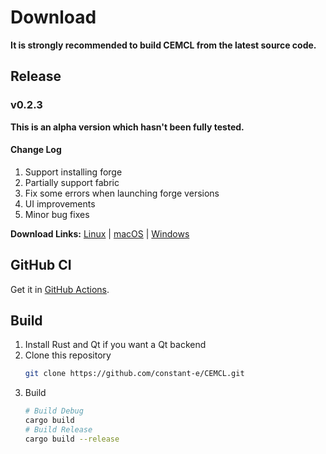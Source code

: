 # Download
**It is strongly recommended to build CEMCL from the latest source code.**

## Release

### v0.2.3
**This is an alpha version which hasn't been fully tested.**

#### Change Log
1. Support installing forge
2. Partially support fabric
3. Fix some errors when launching forge versions
4. UI improvements
5. Minor bug fixes

**Download Links:** [Linux](https://github.com/constant-e/CEMCL/releases/download/v0.2.3/cemcl-0.2.3-linux-x86_64.zip) |
[macOS](https://github.com/constant-e/CEMCL/releases/download/v0.2.3/cemcl-0.2.3-macos-x86_64.zip) |
[Windows](https://github.com/constant-e/CEMCL/releases/download/v0.2.3/cemcl-0.2.3-windows-x86_64.zip)

## GitHub CI
Get it in [GitHub Actions](https://github.com/constant-e/CEMCL/actions).

## Build
1. Install Rust and Qt if you want a Qt backend
2. Clone this repository
   ```sh
   git clone https://github.com/constant-e/CEMCL.git
   ```
3. Build
   ```sh
   # Build Debug
   cargo build
   # Build Release
   cargo build --release
   ```
